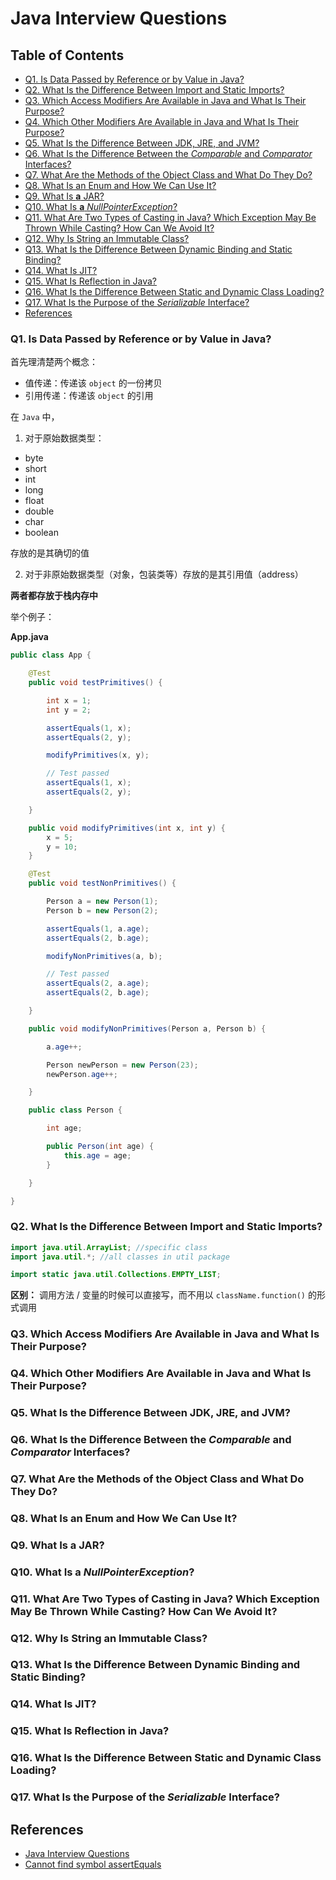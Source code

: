 # Java Interview Questions

Table of Contents
-----------------

* [Q1. Is Data Passed by Reference or by Value in Java?](#q1-is-data-passed-by-reference-or-by-value-in-java)
* [Q2. What Is the Difference Between Import and Static Imports?](#q2-what-is-the-difference-between-import-and-static-imports)
* [Q3. Which Access Modifiers Are Available in Java and What Is Their Purpose?](#q3-which-access-modifiers-are-available-in-java-and-what-is-their-purpose)
* [Q4. Which Other Modifiers Are Available in Java and What Is Their Purpose?](#q4-which-other-modifiers-are-available-in-java-and-what-is-their-purpose)
* [Q5. What Is the Difference Between JDK, JRE, and JVM?](#q5-what-is-the-difference-between-jdk-jre-and-jvm)
* [Q6. What Is the Difference Between the <em>Comparable</em> and <em>Comparator</em> Interfaces?](#q6-what-is-the-difference-between-the-comparable-and-comparator-interfaces)
* [Q7. What Are the Methods of the Object Class and What Do They Do?](#q7-what-are-the-methods-of-the-object-class-and-what-do-they-do)
* [Q8. What Is an Enum and How We Can Use It?](#q8-what-is-an-enum-and-how-we-can-use-it)
* [Q9. What Is <strong>a</strong> JAR?](#q9-what-is-a-jar)
* [Q10. What Is <strong>a</strong> <em>NullPointerException</em>?](#q10-what-is-a-nullpointerexception)
* [Q11. What Are Two Types of Casting in Java? Which Exception May Be Thrown While Casting? How Can We Avoid It?](#q11-what-are-two-types-of-casting-in-java-which-exception-may-be-thrown-while-casting-how-can-we-avoid-it)
* [Q12. Why Is String an Immutable Class?](#q12-why-is-string-an-immutable-class)
* [Q13. What Is the Difference Between Dynamic Binding and Static Binding?](#q13-what-is-the-difference-between-dynamic-binding-and-static-binding)
* [Q14. What Is JIT?](#q14-what-is-jit)
* [Q15. What Is Reflection in Java?](#q15-what-is-reflection-in-java)
* [Q16. What Is the Difference Between Static and Dynamic Class Loading?](#q16-what-is-the-difference-between-static-and-dynamic-class-loading)
* [Q17. What Is the Purpose of the <em>Serializable</em> Interface?](#q17-what-is-the-purpose-of-the-serializable-interface)
* [References](#references)



### Q1. Is Data Passed by Reference or by Value in Java?

首先理清楚两个概念：

- 值传递：传递该 `object` 的一份拷贝
- 引用传递：传递该 `object` 的引用



在 `Java` 中，

1. 对于原始数据类型：

- byte
- short
- int
- long
- float
- double
- char
- boolean

存放的是其确切的值

2. 对于非原始数据类型（对象，包装类等）存放的是其引用值（address）



**两者都存放于栈内存中**



举个例子：



**App.java**

```java
public class App {

    @Test
    public void testPrimitives() {

        int x = 1;
        int y = 2;

        assertEquals(1, x);
        assertEquals(2, y);

        modifyPrimitives(x, y);

        // Test passed
        assertEquals(1, x);
        assertEquals(2, y);

    }

    public void modifyPrimitives(int x, int y) {
        x = 5;
        y = 10;
    }

    @Test
    public void testNonPrimitives() {

        Person a = new Person(1);
        Person b = new Person(2);

        assertEquals(1, a.age);
        assertEquals(2, b.age);

        modifyNonPrimitives(a, b);

        // Test passed
        assertEquals(2, a.age);
        assertEquals(2, b.age);

    }

    public void modifyNonPrimitives(Person a, Person b) {

        a.age++;

        Person newPerson = new Person(23);
        newPerson.age++;

    }

    public class Person {

        int age;

        public Person(int age) {
            this.age = age;
        }

    }

}
```





### Q2. What Is the Difference Between Import and Static Imports?



```java
import java.util.ArrayList; //specific class
import java.util.*; //all classes in util package

import static java.util.Collections.EMPTY_LIST;
```



**区别：** 调用方法 / 变量的时候可以直接写，而不用以  `className.function()` 的形式调用



### Q3. Which Access Modifiers Are Available in Java and What Is Their Purpose?



### Q4. Which Other Modifiers Are Available in Java and What Is Their Purpose?



### Q5. What Is the Difference Between JDK, JRE, and JVM?








### Q6. What Is the Difference Between the *Comparable* and *Comparator* Interfaces?






### Q7. What Are the Methods of the Object Class and What Do They Do?





### Q8. What Is an Enum and How We Can Use It?







### Q9. What Is **a** JAR?









### Q10. What Is **a** *NullPointerException*?





### Q11. What Are Two Types of Casting in Java? Which Exception May Be Thrown While Casting? How Can We Avoid It?







### Q12. Why Is String an Immutable Class?











### Q13. What Is the Difference Between Dynamic Binding and Static Binding?





### Q14. What Is JIT?





### Q15. What Is Reflection in Java?







### Q16. What Is the Difference Between Static and Dynamic Class Loading?







### Q17. What Is the Purpose of the *Serializable* Interface?







## References

- [Java Interview Questions](https://www.baeldung.com/java-interview-questions)
- [Cannot find symbol assertEquals](https://stackoverflow.com/questions/20631621/cannot-find-symbol-assertequals)
